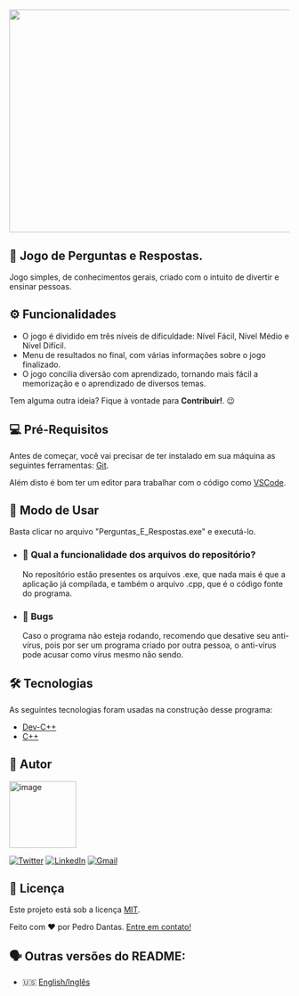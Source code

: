 <h1 align="center">
  <img src="https://sjsp.org.br/images/perguntas-e-respostas-nossos-direitos-t-1000x1000x-0019a.png" width="730px" height="400px" />
</h1>

## 🧩 Jogo de Perguntas e Respostas.

Jogo simples, de conhecimentos gerais, criado com o intuito de divertir e ensinar pessoas. 

## :gear: Funcionalidades

* O jogo é dividido em três níveis de dificuldade: Nível Fácil, Nível Médio e Nível Difícil.
* Menu de resultados no final, com várias informações sobre o jogo finalizado.
* O jogo concilia diversão com aprendizado, tornando mais fácil a memorização e o aprendizado de diversos temas.

Tem alguma outra ideia? Fique à vontade para <b>Contribuir!</b>. 😉

## 💻 Pré-Requisitos

Antes de começar, você vai precisar de ter instalado em sua máquina as seguintes ferramentas: [Git](https://git-scm.com/).

Além disto é bom ter um editor para trabalhar com o código como [VSCode](https://code.visualstudio.com/).

## 📜 Modo de Usar

Basta clicar no arquivo "Perguntas_E_Respostas.exe" e executá-lo.

  * ### 🤔 Qual a funcionalidade dos arquivos do repositório?
    No repositório estão presentes os arquivos .exe, que nada mais é que a aplicação já compilada, e também o arquivo .cpp, que é o código fonte do programa.
   
  * ### 🐞 Bugs
    Caso o programa não esteja rodando, recomendo que desative seu anti-vírus, pois por ser um programa criado por outra pessoa, o anti-vírus pode acusar como vírus mesmo não sendo.
    
    
## :hammer_and_wrench: Tecnologias

As seguintes tecnologias foram usadas na construção desse programa:

- [Dev-C++](http://orwelldevcpp.blogspot.com/)
- [C++](http://www.cplusplus.org/)

## :superhero: Autor

<a href="https://www.github.com/Pedro0901/"><img src="https://avatars.githubusercontent.com/u/67847487?v=4" alt="image" height="120" width="120" />

[![Twitter](https://img.shields.io/badge/Twitter-1DA1F2?style=for-the-badge&logo=twitter&logoColor=white&link=https://twitter.com/oPedro0901)](https://twitter.com/oPedro0901)
[![LinkedIn](https://img.shields.io/badge/LinkedIn-0077B5?style=for-the-badge&logo=linkedin&logoColor=white&link=https://www.linkedin.com/in/pedro-paulo-dantas-costa/)](https://www.linkedin.com/in/pedro-paulo-dantas-costa/)
[![Gmail](https://img.shields.io/badge/Gmail-D14836?style=for-the-badge&logo=gmail&logoColor=white&link=mailto:0901dantaspedro@gmail.com)](mailto:0901dantaspedro@gmail.com)

## 📝 Licença

Este projeto está sob a licença [MIT](https://github.com/Pedro0901/Questions-And-Answers/blob/master/LICENSE.txt).

Feito com ❤️ por Pedro Dantas. [Entre em contato!](https://www.linkedin.com/in/pedro-paulo-dantas-costa/)

## 🗣️ Outras versões do README:
  
  * 🇺🇸 [English/Inglês](https://github.com/Pedro0901/Questions-And-Answers/blob/master/README-EN.md)
